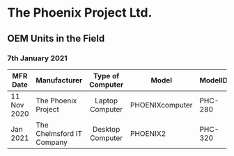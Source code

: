 # The Phoenix Project Ltd.
## OEM Units in the Field
### 7th January 2021

| MFR Date    | Manufacturer              | Type of Computer | Model           | ModelID | OS                    | Supported |
|-------------|---------------------------|:----------------:|-----------------|---------|-----------------------|-----------|
| 11 Nov 2020 | The Phoenix Project       |  Laptop Computer | PHOENIXcomputer | PHC-280 | Microsoft Windows 8.1 | Yes       |
| Jan 2021    | The Chelmsford IT Company | Desktop Computer | PHOENIX2        | PHC-320 | Microsoft Windows XP  | Yes       |
